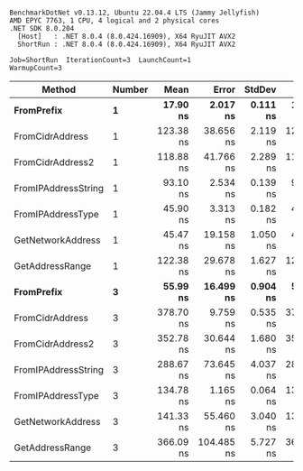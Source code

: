 ```

BenchmarkDotNet v0.13.12, Ubuntu 22.04.4 LTS (Jammy Jellyfish)
AMD EPYC 7763, 1 CPU, 4 logical and 2 physical cores
.NET SDK 8.0.204
  [Host]   : .NET 8.0.4 (8.0.424.16909), X64 RyuJIT AVX2
  ShortRun : .NET 8.0.4 (8.0.424.16909), X64 RyuJIT AVX2

Job=ShortRun  IterationCount=3  LaunchCount=1  
WarmupCount=3  

```
| Method              | Number | Mean      | Error      | StdDev   | Min       | Max       | Gen0   | Allocated |
|-------------------- |------- |----------:|-----------:|---------:|----------:|----------:|-------:|----------:|
| **FromPrefix**          | **1**      |  **17.90 ns** |   **2.017 ns** | **0.111 ns** |  **17.78 ns** |  **17.98 ns** | **0.0007** |      **56 B** |
| FromCidrAddress     | 1      | 123.38 ns |  38.656 ns | 2.119 ns | 121.47 ns | 125.66 ns | 0.0012 |     112 B |
| FromCidrAddress2    | 1      | 118.88 ns |  41.766 ns | 2.289 ns | 117.25 ns | 121.50 ns | 0.0012 |     112 B |
| FromIPAddressString | 1      |  93.10 ns |   2.534 ns | 0.139 ns |  92.98 ns |  93.25 ns | 0.0006 |      56 B |
| FromIPAddressType   | 1      |  45.90 ns |   3.313 ns | 0.182 ns |  45.77 ns |  46.10 ns | 0.0010 |      88 B |
| GetNetworkAddress   | 1      |  45.47 ns |  19.158 ns | 1.050 ns |  44.66 ns |  46.66 ns | 0.0007 |      56 B |
| GetAddressRange     | 1      | 122.38 ns |  29.678 ns | 1.627 ns | 121.21 ns | 124.24 ns | 0.0019 |     168 B |
| **FromPrefix**          | **3**      |  **55.99 ns** |  **16.499 ns** | **0.904 ns** |  **55.13 ns** |  **56.93 ns** | **0.0020** |     **168 B** |
| FromCidrAddress     | 3      | 378.70 ns |   9.759 ns | 0.535 ns | 378.36 ns | 379.32 ns | 0.0038 |     336 B |
| FromCidrAddress2    | 3      | 352.78 ns |  30.644 ns | 1.680 ns | 350.87 ns | 354.03 ns | 0.0038 |     336 B |
| FromIPAddressString | 3      | 288.67 ns |  73.645 ns | 4.037 ns | 285.87 ns | 293.30 ns | 0.0019 |     168 B |
| FromIPAddressType   | 3      | 134.78 ns |   1.165 ns | 0.064 ns | 134.71 ns | 134.83 ns | 0.0031 |     264 B |
| GetNetworkAddress   | 3      | 141.33 ns |  55.460 ns | 3.040 ns | 139.47 ns | 144.84 ns | 0.0019 |     168 B |
| GetAddressRange     | 3      | 366.09 ns | 104.485 ns | 5.727 ns | 362.26 ns | 372.67 ns | 0.0057 |     504 B |

